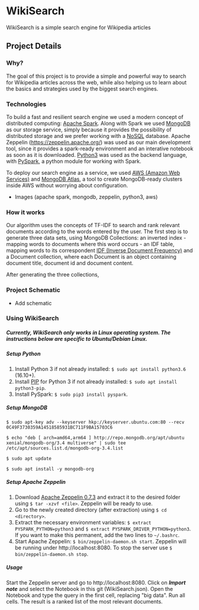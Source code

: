 # WikiSearch

WikiSearch is a simple search engine for Wikipedia articles

## Project Details
### Why?
The goal of this project is to provide a simple and powerful way to search for Wikipedia articles across the web, while also helping us to learn about the basics and strategies used by the biggest search engines.

### Technologies
To build a fast and resilient search engine we used a modern concept of distributed computing: [Apache Spark](https://spark.apache.org/). Along with Spark we used [MongoDB](https://www.mongodb.com/) as our storage service, simply because it provides the possibility of distributed storage and we prefer working with a [NoSQL](https://aws.amazon.com/nosql/?nc1=h_ls) database. Apache Zeppelin (https://zeppelin.apache.org/) was used as our main development tool, since it provides a spark-ready environment and an interative notebook as soon as it is downloaded. [Python3](https://www.python.org/) was used as the backend language, with [PySpark](https://pypi.python.org/pypi/pyspark), a python module for working with Spark.

To deploy our search engine as a service, we used [AWS (Amazon Web Services)](https://aws.amazon.com/) and [MongoDB Atlas](https://www.mongodb.com/cloud/atlas), a tool to create MongoDB-ready clusters inside AWS without worrying about configuration.

- Images (apache spark, mongodb, zeppelin, python3, aws)

### How it works
Our algorithm uses the concepts of TF-IDF to search and rank relevant documents according to the words entered by the user. The first step is to generate three data sets, using MongoDB Collections: an inverted index - mapping words to documents where this word occurs - an IDF table, mapping words to its correspondent [IDF (Inverse Document Frequency)](https://en.wikipedia.org/wiki/Tf%E2%80%93idf#Inverse_document_frequency_2) and a Document collection, where each Document is an object containing document title, document id and document content.

After generating the three collections,

### Project Schematic

- Add schematic

### Using WikiSearch
##### Currently, WikiSearch only works in Linux operating system. The instructions below are specific to Ubuntu/Debian Linux.

##### Setup Python
1. Install Python 3 if not already installed: ```$ sudo apt install python3.6``` (16.10+).
2. Install [PIP](https://pypi.python.org/pypi/pip) for Python 3 if not already installed: ```$ sudo apt install python3-pip```. 
3. Install PySpark: ```$ sudo pip3 install pyspark```.

##### Setup MongoDB
```
$ sudo apt-key adv --keyserver hkp://keyserver.ubuntu.com:80 --recv 0C49F3730359A14518585931BC711F9BA15703C6

$ echo "deb [ arch=amd64,arm64 ] http://repo.mongodb.org/apt/ubuntu xenial/mongodb-org/3.4 multiverse" | sudo tee /etc/apt/sources.list.d/mongodb-org-3.4.list

$ sudo apt update

$ sudo apt install -y mongodb-org
```

##### Setup Apache Zeppelin
1. Download [Apache Zeppelin 0.7.3](http://www.apache.org/dyn/closer.cgi/zeppelin/zeppelin-0.7.3/zeppelin-0.7.3-bin-all.tgz) and extract it to the desired folder using ```$ tar -xzvf <file>```. Zeppelin will be ready to use.
2. Go to the newly created directory (after extraction) using ```$ cd <directory>```.
3. Extract the necessary environment variables: ```$ extract PYSPARK_PYTHON=python3``` and ```$ extract PYSPARK_DRIVER_PYTHON=python3```. If you want to make this permanent, add the two lines to ```~/.bashrc```.
4. Start Apache Zeppelin: ```$ bin/zeppelin-daemon.sh start```. Zeppelin will be running under http://localhost:8080. To stop the server use ```$ bin/zeppelin-daemon.sh stop```.

##### Usage
Start the Zeppelin server and go to http://localhost:8080. Click on _**Import note**_ and select the Notebook in this git (WikiSearch.json). Open the Notebook and type the query in the first cell, replacing "big data". Run all cells. The result is a ranked list of the most relevant documents.
